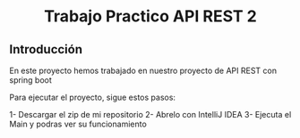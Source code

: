 <div align="center">

# Trabajo Practico API REST 2

</div>

## Introducción
En este proyecto hemos trabajado en nuestro proyecto de API REST con spring boot

Para ejecutar el proyecto, sigue estos pasos:

1- Descargar el zip de mi repositorio
2- Abrelo con IntelliJ IDEA
3- Ejecuta el Main y podras ver su funcionamiento

